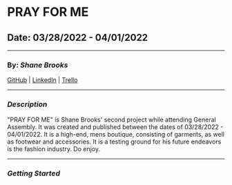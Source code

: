 # PRAY FOR ME

## Date: 03/28/2022 - 04/01/2022
***
### By: ***Shane Brooks***

[GitHub](https://github.com/SDBrooks) | [LinkedIn](https://www.linkedin.com/in/shane-brooks-86175a228/?trk=people-guest_people_search-card) | [Trello](https://trello.com/b/cQKDb0Ta/pray-for-me)
***

### ***Description***
"PRAY FOR ME" is Shane Brooks' second project while attending General Assembly. It was created and published between the dates of 03/28/2022 - 04/01/2022. It is a high-end, mens boutique, consisting of garments, as well as footwear and accessories. It is a testing ground for his future endeavors is the fashion industry. Do enjoy.

***

### ***Getting Started***

